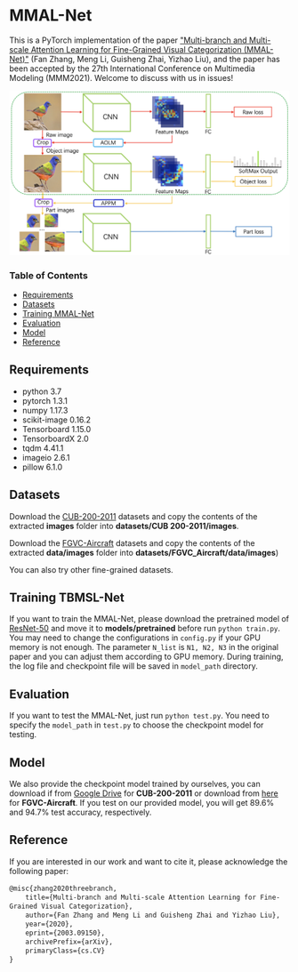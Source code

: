 # MMAL-Net

This is a PyTorch implementation of the paper ["Multi-branch and Multi-scale Attention Learning for Fine-Grained Visual Categorization (MMAL-Net)"](https://arxiv.org/abs/2003.09150) (Fan Zhang, Meng Li, Guisheng Zhai, Yizhao Liu), and the paper has been accepted by the 27th International Conference on Multimedia Modeling (MMM2021). Welcome to discuss with us in issues!

![avatar](./network.png)

### Table of Contents
- <a href='#requirements'>Requirements</a>
- <a href='#datasets'>Datasets</a>
- <a href='#training L-Net'>Training MMAL-Net</a>
- <a href='#evaluation'>Evaluation</a>
- <a href='#model'>Model</a>
- <a href='#reference'>Reference</a>


## Requirements
- python 3.7
- pytorch 1.3.1
- numpy 1.17.3
- scikit-image 0.16.2
- Tensorboard 1.15.0 
- TensorboardX 2.0
- tqdm 4.41.1
- imageio 2.6.1
- pillow 6.1.0

## Datasets
Download the [CUB-200-2011](http://www.vision.caltech.edu/visipedia-data/CUB-200-2011/CUB_200_2011.tgz) datasets and copy the contents of the extracted **images** folder into **datasets/CUB 200-2011/images**. 

Download the [FGVC-Aircraft](http://www.robots.ox.ac.uk/~vgg/data/fgvc-aircraft/archives/fgvc-aircraft-2013b.tar.gz) datasets and copy the contents of the extracted **data/images** folder into **datasets/FGVC_Aircraft/data/images**)

You can also try other fine-grained datasets. 

## Training TBMSL-Net
If you want to train the MMAL-Net, please download the pretrained model of [ResNet-50](https://drive.google.com/open?id=1raU0m3zA52dh5ayQc3kB-7Ddusa0lOT-) and move it to **models/pretrained** before run ``python train.py``. You may need to change the configurations in ``config.py`` if your GPU memory is not enough. The parameter ``N_list`` is ``N1, N2, N3`` in the original paper and you can adjust them according to GPU memory. During training, the log file and checkpoint file will be saved in ``model_path`` directory. 

## Evaluation
If you want to test the MMAL-Net, just run ``python test.py``. You need to specify the ``model_path`` in ``test.py`` to choose the checkpoint model for testing.

## Model
We also provide the checkpoint model trained by ourselves, you can download if from [Google Drive](https://drive.google.com/open?id=13ANynWz7O3QK0RdL4KqASW8X_vMb6V4B) for **CUB-200-2011** or download from [here](https://drive.google.com/file/d/1-LD1Jz6Dh-P6Ibtl17scfrTFQTrW4Zy3/view?usp=sharing) for **FGVC-Aircraft**. If you test on our provided model, you will get 89.6% and 94.7% test accuracy, respectively.

## Reference
If you are interested in our work and want to cite it, please acknowledge the following paper:

```
@misc{zhang2020threebranch,
    title={Multi-branch and Multi-scale Attention Learning for Fine-Grained Visual Categorization},
    author={Fan Zhang and Meng Li and Guisheng Zhai and Yizhao Liu},
    year={2020},
    eprint={2003.09150},
    archivePrefix={arXiv},
    primaryClass={cs.CV}
}
```

